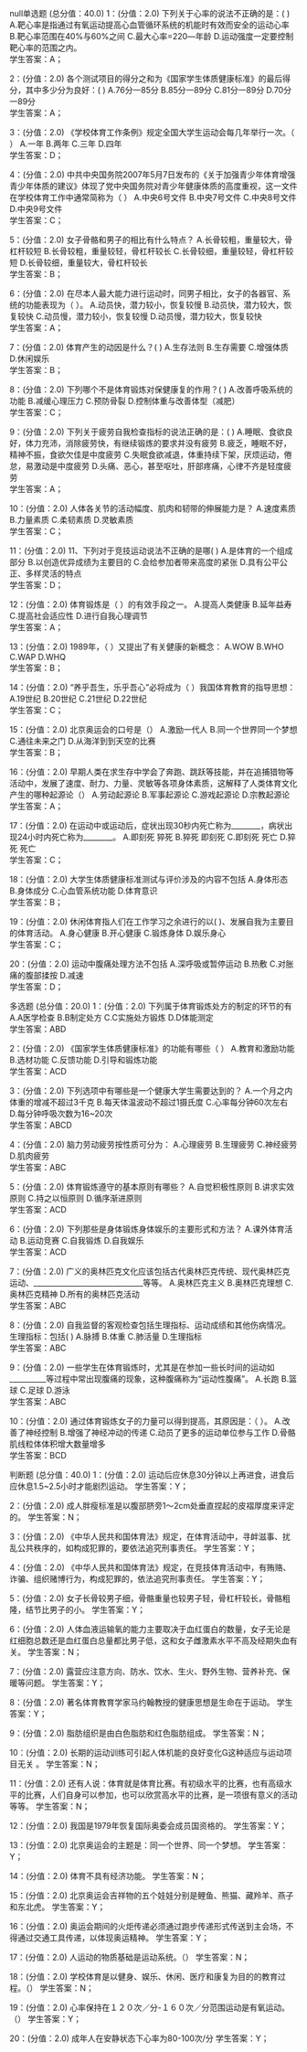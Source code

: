 null单选题 (总分值：40.0)
1：(分值：2.0)
下列关于心率的说法不正确的是：( )
A.靶心率是指通过有氧运动提高心血管循环系统的机能时有效而安全的运动心率   B.靶心率范围在40%与60%之间   C.最大心率=220―年龄   D.运动强度一定要控制靶心率的范围之内。   
学生答案：A；

2：(分值：2.0)
各个测试项目的得分之和为《国家学生体质健康标准》的最后得分，其中多少分为良好：( )
A.76分一85分   B.85分一89分   C.81分一89分   D.70分一89分   
学生答案：A；

3：(分值：2.0)
《学校体育工作条例》规定全国大学生运动会每几年举行一次。（ ）
A.一年   B.两年   C.三年   D.四年   
学生答案：D；

4：(分值：2.0)
中共中央国务院2007年5月7日发布的《关于加强青少年体育增强青少年体质的建议》体现了党中央国务院对青少年健康体质的高度重视，这一文件在学校体育工作中通常简称为（ ）
A.中央6号文件   B.中央7号文件   C.中央8号文件   D.中央9号文件   
学生答案：C；

5：(分值：2.0)
女子骨骼和男子的相比有什么特点？
A.长骨较粗，重量较大，骨杠杆较短   B.长骨较粗，重量较轻，骨杠杆较长   C.长骨较细，重量较轻，骨杠杆较短   D.长骨较细，重量较大，骨杠杆较长   
学生答案：B；

6：(分值：2.0)
在尽本人最大能力进行运动时，同男子相比，女子的各器官、系统的功能表现为（ ）。
A.动员快，潜力较小，恢复较慢   B.动员快，潜力较大，恢复较快   C.动员慢，潜力较小，恢复较慢   D.动员慢，潜力较大，恢复较快   
学生答案：A；

7：(分值：2.0)
体育产生的动因是什么？( )
A.生存法则   B.生存需要   C.增强体质   D.休闲娱乐   
学生答案：B；

8：(分值：2.0)
下列哪个不是体育锻炼对保健康复的作用？( )
A.改善呼吸系统的功能   B.减缓心理压力   C.预防骨裂   D.控制体重与改善体型（减肥）   
学生答案：C；

9：(分值：2.0)
下列关于疲劳自我检查指标的说法正确的是：( )
A.睡眠、食欲良好，体力充沛，消除疲劳快，有继续锻炼的要求并没有疲劳   B.疲乏，睡眠不好，精神不振，食欲欠佳是中度疲劳   C.失眠食欲减退，体重持续下架，厌烦运动，倦怠，易激动是中度疲劳   D.头痛、恶心，甚至呕吐，肝部疼痛，心律不齐是轻度疲劳   
学生答案：A；

10：(分值：2.0)
人体各关节的活动幅度、肌肉和韧带的伸展能力是？
A.速度素质   B.力量素质   C.柔韧素质   D.灵敏素质   
学生答案：C；

11：(分值：2.0)
11、下列对于竞技运动说法不正确的是哪( )
A.是体育的一个组成部分   B.以创造优异成绩为主要目的   C.会给参加者带来高度的紧张   D.具有公平公正、多样灵活的特点   
学生答案：D；

12：(分值：2.0)
体育锻炼是（ ）的有效手段之一。
A.提高人类健康   B.延年益寿   C.提高社会适应性   D.进行自我心理调节    
学生答案：A；

13：(分值：2.0)
1989年，（ ）又提出了有关健康的新概念：
A.WOW   B.WHO   C.WAP   D.WHQ   
学生答案：B；

14：(分值：2.0)
“养乎吾生，乐乎吾心”必将成为（ ）我国体育教育的指导思想：
A.19世纪   B.20世纪    C.21世纪   D.22世纪   
学生答案：C；

15：(分值：2.0)
北京奥运会的口号是（）
A.激励一代人   B.同一个世界同一个梦想   C.通往未来之门   D.从海洋到到天空的比赛   
学生答案：B；

16：(分值：2.0)
早期人类在求生存中学会了奔跑、跳跃等技能，并在追捕猎物等活动中，发展了速度、耐力、力量、灵敏等各项身体素质，这解释了人类体育文化产生的哪种起源论（）
A.劳动起源论   B.军事起源论   C.游戏起源论   D.宗教起源论   
学生答案：A；

17：(分值：2.0)
在运动中或运动后，症状出现30秒内死亡称为________，病状出现24小时内死亡称为________。
A.即刻死 猝死   B.猝死 即刻死   C.即刻死 死亡   D.猝死 死亡   
学生答案：C；

18：(分值：2.0)
大学生体质健康标准测试与评价涉及的内容不包括
A.身体形态   B.身体成分   C.心血管系统功能   D.体育意识   
学生答案：B；

19：(分值：2.0)
休闲体育指人们在工作学习之余进行的以( )、发展自我为主要目的体育活动。
A.身心健康   B.开心健康   C.锻炼身体   D.娱乐身心   
学生答案：C；

20：(分值：2.0)
运动中腹痛处理方法不包括
A.深呼吸或暂停运动   B.热敷   C.对胀痛的腹部揉按   D.减速   
学生答案：D；



多选题 (总分值：20.0)
1：(分值：2.0)
下列属于体育锻炼处方的制定的环节的有
A.A医学检查   B.B制定处方   C.C实施处方锻炼   D.D体能测定   
学生答案：ABD

2：(分值：2.0)
《国家学生体质健康标准》的功能有哪些（ ）
A.教育和激励功能   B.选材功能   C.反馈功能   D.引导和锻炼功能   
学生答案：ACD

3：(分值：2.0)
下列选项中有哪些是一个健康大学生需要达到的？
A.一个月之内体重的增减不超过3千克   B.每天体温波动不超过1摄氏度   C.心率每分钟60次左右   D.每分钟呼吸次数为16~20次   
学生答案：ABCD

4：(分值：2.0)
脑力劳动疲劳按性质可分为：
A.心理疲劳   B.生理疲劳   C.神经疲劳   D.肌肉疲劳   
学生答案：ABC

5：(分值：2.0)
体育锻炼遵守的基本原则有哪些？
A.自觉积极性原则   B.讲求实效原则   C.持之以恒原则   D.循序渐进原则   
学生答案：ACD

6：(分值：2.0)
下列那些是身体锻炼身体娱乐的主要形式和方法？
A.课外体育活动   B.运动竞赛   C.自我锻炼   D.自我娱乐   
学生答案：ACD

7：(分值：2.0)
广义的奥林匹克文化应该包括古代奥林匹克传统、现代奥林匹克运动、______________________________等等。
A.奥林匹克主义   B.奥林匹克理想   C.奥林匹克精神   D.所有的奥林匹克活动   
学生答案：ABC

8：(分值：2.0)
自我监督的客观检查包括生理指标、运动成绩和其他伤病情况。生理指标：包括( )
A.脉搏   B.体重   C.肺活量   D.生理指标   
学生答案：ABC

9：(分值：2.0)
一些学生在体育锻炼时，尤其是在参加一些长时间的运动如__________等过程中常出现腹痛的现象，这种腹痛称为“运动性腹痛”。
A.长跑   B.篮球   C.足球   D.游泳   
学生答案：ABC

10：(分值：2.0)
通过体育锻炼女子的力量可以得到提高，其原因是：（ ）。
A.改善了神经控制   B.增强了神经冲动的传递   C.动员了更多的运动单位参与工作   D.骨骼肌线粒体体积增大数量增多   
学生答案：BCD



判断题 (总分值：40.0)
1：(分值：2.0)
运动后应休息30分钟以上再进食，进食后应休息1.5~2.5小时才能剧烈运动。
学生答案：Y；


2：(分值：2.0)
成人胖瘦标准是以腹部脐旁1～2cm处垂直捏起的皮褶厚度来评定的。
学生答案：N；


3：(分值：2.0)
《中华人民共和国体育法》规定，在体育活动中，寻衅滋事、扰乱公共秩序的，如构成犯罪的，要依法追究刑事责任。
学生答案：Y；


4：(分值：2.0)
《中华人民共和国体育法》规定，在竞技体育活动中，有贿赂、诈骗、组织赌博行为，构成犯罪的，依法追究刑事责任。
学生答案：Y；


5：(分值：2.0)
女子长骨较男子细，骨骼重量也较男子轻，骨杠杆较长，骨骼粗隆，结节比男子的小。
学生答案：Y；


6：(分值：2.0)
人体血液运输氧的能力主要取决于血红蛋白的数量，女子无论是红细胞总数还是血红蛋白总量都比男子低，这和女子雌激素水平不高及经期失血有关。
学生答案：N；


7：(分值：2.0)
露营应注意方向、防水、饮水、生火、野外生物、营养补充、保暖等问题。
学生答案：Y；


8：(分值：2.0)
著名体育教育学家马约翰教授的健康思想是生命在于运动。
学生答案：Y；


9：(分值：2.0)
脂肪组织是由白色脂肪和红色脂肪组成。
学生答案：N；


10：(分值：2.0)
长期的运动训练可引起人体机能的良好变化这种适应与运动项目无关 。
学生答案：N；


11：(分值：2.0)
还有人说：体育就是体育比赛。有初级水平的比赛，也有高级水平的比赛，人们自身可以参加，也可以欣赏高水平的比赛，是一项很有意义的活动等等。
学生答案：N；


12：(分值：2.0)
我国是1979年恢复国际奥委会成员国资格的。
学生答案：Y；


13：(分值：2.0)
北京奥运会的主题是：同一个世界、同一个梦想。
学生答案：Y；


14：(分值：2.0)
体育不具有经济功能。
学生答案：N；


15：(分值：2.0)
北京奥运会吉祥物的五个娃娃分别是鲤鱼、熊猫、藏羚羊、燕子和东北虎。
学生答案：Y；


16：(分值：2.0)
奥运会期间的火炬传递必须通过跑步传递形式传送到主会场，不得通过交通工具传递，以体现奥运精神。
学生答案：Y；


17：(分值：2.0)
人运动的物质基础是运动系统。（）
学生答案：N；


18：(分值：2.0)
学校体育是以健身、娱乐、休闲、医疗和康复为目的的教育过程。（）
学生答案：N；


19：(分值：2.0)
心率保持在１２０次／分-１６０次／分范围运动是有氧运动。（）
学生答案：Y；


20：(分值：2.0)
成年人在安静状态下心率为80-100次/分
学生答案：Y；